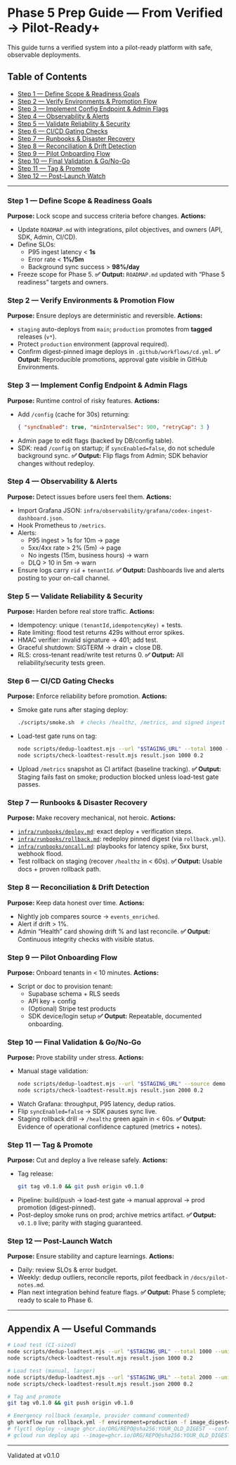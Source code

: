 # Phase 5 Prep Guide — From Verified → Pilot-Ready+

This guide turns a verified system into a pilot-ready platform with safe, observable deployments.

## Table of Contents
- [Step 1 — Define Scope & Readiness Goals](#step-1--define-scope--readiness-goals)
- [Step 2 — Verify Environments & Promotion Flow](#step-2--verify-environments--promotion-flow)
- [Step 3 — Implement Config Endpoint & Admin Flags](#step-3--implement-config-endpoint--admin-flags)
- [Step 4 — Observability & Alerts](#step-4--observability--alerts)
- [Step 5 — Validate Reliability & Security](#step-5--validate-reliability--security)
- [Step 6 — CI/CD Gating Checks](#step-6--cicd-gating-checks)
- [Step 7 — Runbooks & Disaster Recovery](#step-7--runbooks--disaster-recovery)
- [Step 8 — Reconciliation & Drift Detection](#step-8--reconciliation--drift-detection)
- [Step 9 — Pilot Onboarding Flow](#step-9--pilot-onboarding-flow)
- [Step 10 — Final Validation & Go/No-Go](#step-10--final-validation--gono-go)
- [Step 11 — Tag & Promote](#step-11--tag--promote)
- [Step 12 — Post-Launch Watch](#step-12--postlaunch-watch)

---

### Step 1 — Define Scope & Readiness Goals
**Purpose:** Lock scope and success criteria before changes.
**Actions:**
- Update `ROADMAP.md` with integrations, pilot objectives, and owners (API, SDK, Admin, CI/CD).
- Define SLOs:
  - P95 ingest latency < **1s**
  - Error rate < **1%/5m**
  - Background sync success > **98%/day**
- Freeze scope for Phase 5.
**✅ Output:** `ROADMAP.md` updated with “Phase 5 readiness” targets and owners.

### Step 2 — Verify Environments & Promotion Flow
**Purpose:** Ensure deploys are deterministic and reversible.
**Actions:**
- `staging` auto-deploys from `main`; `production` promotes from **tagged** releases (`v*`).
- Protect `production` environment (approval required).
- Confirm digest-pinned image deploys in `.github/workflows/cd.yml`.
**✅ Output:** Reproducible promotions, approval gate visible in GitHub Environments.

### Step 3 — Implement Config Endpoint & Admin Flags
**Purpose:** Runtime control of risky features.
**Actions:**
- Add `/config` (cache for 30s) returning:
  ```json
  { "syncEnabled": true, "minIntervalSec": 900, "retryCap": 3 }
  ```
- Admin page to edit flags (backed by DB/config table).
- SDK: read `/config` on startup; if `syncEnabled=false`, do not schedule background sync.
**✅ Output:** Flip flags from Admin; SDK behavior changes without redeploy.

### Step 4 — Observability & Alerts
**Purpose:** Detect issues before users feel them.
**Actions:**
- Import Grafana JSON: `infra/observability/grafana/codex-ingest-dashboard.json`.
- Hook Prometheus to `/metrics`.
- Alerts:
  - P95 ingest > 1s for 10m → page
  - 5xx/4xx rate > 2% (5m) → page
  - No ingests (15m, business hours) → warn
  - DLQ > 10 in 5m → warn
- Ensure logs carry `rid` + `tenantId`.
**✅ Output:** Dashboards live and alerts posting to your on-call channel.

### Step 5 — Validate Reliability & Security
**Purpose:** Harden before real store traffic.
**Actions:**
- Idempotency: unique `(tenantId,idempotencyKey)` + tests.
- Rate limiting: flood test returns 429s without error spikes.
- HMAC verifier: invalid signature → 401; add test.
- Graceful shutdown: SIGTERM → drain + close DB.
- RLS: cross-tenant read/write test returns 0.
**✅ Output:** All reliability/security tests green.

### Step 6 — CI/CD Gating Checks
**Purpose:** Enforce reliability before promotion.
**Actions:**
- Smoke gate runs after staging deploy:
  ```bash
  ./scripts/smoke.sh  # checks /healthz, /metrics, and signed ingest
  ```
- Load-test gate runs on tag:
  ```bash
  node scripts/dedup-loadtest.mjs --url "$STAGING_URL" --total 1000 --unique 200 --concurrency 50 --out result.json
  node scripts/check-loadtest-result.mjs result.json 1000 0.2
  ```
- Upload `/metrics` snapshot as CI artifact (baseline tracking).
**✅ Output:** Staging fails fast on smoke; production blocked unless load-test gate passes.

### Step 7 — Runbooks & Disaster Recovery
**Purpose:** Make recovery mechanical, not heroic.
**Actions:**
- [`infra/runbooks/deploy.md`](../infra/runbooks/deploy.md): exact deploy + verification steps.
- [`infra/runbooks/rollback.md`](../infra/runbooks/rollback.md): redeploy pinned digest (via `rollback.yml`).
- [`infra/runbooks/oncall.md`](../infra/runbooks/oncall.md): playbooks for latency spike, 5xx burst, webhook flood.
- Test rollback on staging (recover `/healthz` in < 60s).
**✅ Output:** Usable docs + proven rollback path.

### Step 8 — Reconciliation & Drift Detection
**Purpose:** Keep data honest over time.
**Actions:**
- Nightly job compares source → `events_enriched`.
- Alert if drift > 1%.
- Admin “Health” card showing drift % and last reconcile.
**✅ Output:** Continuous integrity checks with visible status.

### Step 9 — Pilot Onboarding Flow
**Purpose:** Onboard tenants in < 10 minutes.
**Actions:**
- Script or doc to provision tenant:
  - Supabase schema + RLS seeds
  - API key + config
  - (Optional) Stripe test products
  - SDK device/login setup
**✅ Output:** Repeatable, documented onboarding.

### Step 10 — Final Validation & Go/No-Go
**Purpose:** Prove stability under stress.
**Actions:**
- Manual stage validation:
  ```bash
  node scripts/dedup-loadtest.mjs --url "$STAGING_URL" --source demo --tenant t1 --total 2000 --unique 400 --concurrency 75 --out result.json
  node scripts/check-loadtest-result.mjs result.json 2000 0.2
  ```
- Watch Grafana: throughput, P95 latency, dedup ratios.
- Flip `syncEnabled=false` → SDK pauses sync live.
- Staging rollback drill → `/healthz` green again in < 60s.
**✅ Output:** Evidence of operational confidence captured (metrics + notes).

### Step 11 — Tag & Promote
**Purpose:** Cut and deploy a live release safely.
**Actions:**
- Tag release:
  ```bash
  git tag v0.1.0 && git push origin v0.1.0
  ```
- Pipeline: build/push → load-test gate → manual approval → prod promotion (digest-pinned).
- Post-deploy smoke runs on prod; archive metrics artifact.
**✅ Output:** `v0.1.0` live; parity with staging guaranteed.

### Step 12 — Post-Launch Watch
**Purpose:** Ensure stability and capture learnings.
**Actions:**
- Daily: review SLOs & error budget.
- Weekly: dedup outliers, reconcile reports, pilot feedback in `/docs/pilot-notes.md`.
- Plan next integration behind feature flags.
**✅ Output:** Phase 5 complete; ready to scale to Phase 6.

---

## Appendix A — Useful Commands
```bash
# Load test (CI-sized)
node scripts/dedup-loadtest.mjs --url "$STAGING_URL" --total 1000 --unique 200 --concurrency 50 --out result.json
node scripts/check-loadtest-result.mjs result.json 1000 0.2

# Load test (manual, larger)
node scripts/dedup-loadtest.mjs --url "$STAGING_URL" --total 2000 --unique 400 --concurrency 75 --out result.json
node scripts/check-loadtest-result.mjs result.json 2000 0.2

# Tag and promote
git tag v0.1.0 && git push origin v0.1.0

# Emergency rollback (example, provider command commented)
gh workflow run rollback.yml -f environment=production -f image_digest=sha256:YOUR_OLD_DIGEST
# flyctl deploy --image ghcr.io/ORG/REPO@sha256:YOUR_OLD_DIGEST --config infra/app/fly.prod.toml
# gcloud run deploy api --image=ghcr.io/ORG/REPO@sha256:YOUR_OLD_DIGEST --region=$GCLOUD_REGION
```

---

Validated at v0.1.0
